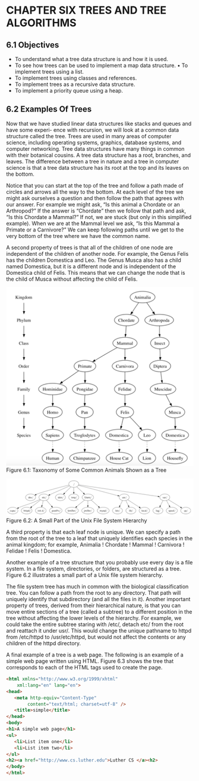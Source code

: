 # CHAPTER SIX TREES AND TREE ALGORITHMS

## 6.1 Objectives
- To understand what a tree data structure is and how it is used.
- To see how trees can be used to implement a map data structure. • To implement trees using a list.
- To implement trees using classes and references.
- To implement trees as a recursive data structure.
- To implement a priority queue using a heap.

## 6.2 Examples Of Trees
Now that we have studied linear data structures like stacks and queues and have some experi- ence with recursion, we will look at a common data structure called the tree. Trees are used in many areas of computer science, including operating systems, graphics, database systems, and computer networking. Tree data structures have many things in common with their botanical cousins. A tree data structure has a root, branches, and leaves. The difference between a tree in nature and a tree in computer science is that a tree data structure has its root at the top and its leaves on the bottom.  

Notice that you can start at the top of the tree and follow a path made of circles and arrows all the way to the bottom. At each level of the tree we might ask ourselves a question and then follow the path that agrees with our answer. For example we might ask, “Is this animal a Chordate or an Arthropod?” If the answer is “Chordate” then we follow that path and ask, “Is this Chordate a Mammal?” If not, we are stuck (but only in this simplified example). When we are at the Mammal level we ask, “Is this Mammal a Primate or a Carnivore?” We can keep following paths until we get to the very bottom of the tree where we have the common name.  

A second property of trees is that all of the children of one node are independent of the children of another node. For example, the Genus Felis has the children Domestica and Leo. The Genus Musca also has a child named Domestica, but it is a different node and is independent of the Domestica child of Felis. This means that we can change the node that is the child of Musca without affecting the child of Felis.  

![img](images/c6_1.png)
Figure 6.1: Taxonomy of Some Common Animals Shown as a Tree

![img](images/c6_2.png)
Figure 6.2: A Small Part of the Unix File System Hierarchy

A third property is that each leaf node is unique. We can specify a path from the root of the tree to a leaf that uniquely identifies each species in the animal kingdom; for example, Animalia ! Chordate ! Mammal ! Carnivora ! Felidae ! Felis ! Domestica.  

Another example of a tree structure that you probably use every day is a file system. In a file system, directories, or folders, are structured as a tree. Figure 6.2 illustrates a small part of a Unix file system hierarchy.  

The file system tree has much in common with the biological classification tree. You can follow a path from the root to any directory. That path will uniquely identify that subdirectory (and all the files in it). Another important property of trees, derived from their hierarchical nature, is that you can move entire sections of a tree (called a subtree) to a different position in the tree without affecting the lower levels of the hierarchy. For example, we could take the entire subtree staring with /etc/, detach etc/ from the root and reattach it under usr/. This would change the unique pathname to httpd from /etc/httpd to /usr/etc/httpd, but would not affect the contents or any children of the httpd directory.  

A final example of a tree is a web page. The following is an example of a simple web page written using HTML. Figure 6.3 shows the tree that corresponds to each of the HTML tags used to create the page.  

```html
<html xmlns="http://www.w3.org/1999/xhtml"
    xml:lang="en" lang="en">
<head>
   <meta http-equiv="Content-Type"
        content="text/html; charset=utf-8" />
   <title>simple</title>
</head>
<body>
<h1>A simple web page</h1>
<ul>
   <li>List item one</li>
   <li>List item two</li>
</ul>
<h2><a href="http://www.cs.luther.edu">Luther CS </a><h2>
</body>
</html>
```
